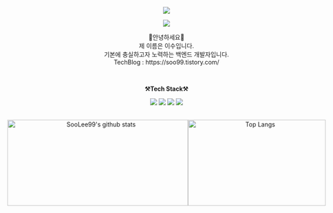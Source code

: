 <p align="center">
  <img src="https://capsule-render.vercel.app/api?type=waving&color=auto&height=300&section=header&text=Welcome&fontSize=90&animation=fadeIn&fontAlignY=38&desc=SooLee99's%20GitHub%20Profile&descAlignY=51&descAlign=62">
</p>

<p align="center">
   <a href="https://hits.seeyoufarm.com"> 
     <img src="https://hits.seeyoufarm.com/api/count/incr/badge.svg?url=https%3A%2F%2Fgithub.com%2FSooLee99%2Fhit-counter&count_bg=%2379C83D&title_bg=%23555555&icon=&icon_color=%23E7E7E7&title=hits&edge_flat=false"/>
   </a>
</p>

<p align="center">
  👐안녕하세요👐<br>
  제 이름은 이수입니다.<br> 
  기본에 충실하고자 노력하는 백엔드 개발자입니다.<br>
  TechBlog : https://soo99.tistory.com/
</p>

<br>

<p align="center">
  <strong>⚒️Tech Stack⚒️</strong><br>
</p>

<p align="center">
  <img src="https://img.shields.io/badge/JAVA-007396?style=for-the-badge&logo=java&logoColor=white"> 
  <img src="https://img.shields.io/badge/SpringBoot-6DB33F?style=for-the-badge&logo=SpringBoot&logoColor=white">
  <img src="https://img.shields.io/badge/mysql-4479A1?style=for-the-badge&logo=mysql&logoColor=white">
  <img src="https://img.shields.io/badge/AWS-232F3E?style=for-the-badge&logo=Amazon AWS&logoColor=white"> 
</p>

<br>

<div align="center" style="display: flex; flex-direction: row; justify-content: center;">

  <img src="https://github-readme-stats.vercel.app/api?username=SooLee99&show_icons=true" alt="SooLee99's github stats" style="width: 420px; height: 200px;" />

  <img src="https://github-readme-stats.vercel.app/api/top-langs/?username=bestinwoo&layout=compact" alt="Top Langs" style="width: 320px; height: 200px;" />

</div>



